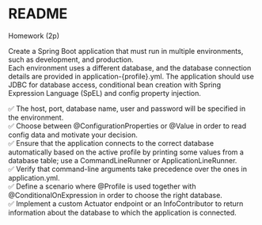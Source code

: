 # README

Homework (2p)

Create a Spring Boot application that must run in multiple environments, such as development, and production.  
Each environment uses a different database, and the database connection details are provided in application-{profile}.yml. The application should use JDBC for database access, conditional bean creation with Spring Expression Language (SpEL) and config property injection.  

✅ The host, port, database name, user and password will be specified in the environment.  
✅ Choose between @ConfigurationProperties or @Value in order to read config data and motivate your decision.  
✅ Ensure that the application connects to the correct database automatically based on the active profile by printing some values from a database table; use a CommandLineRunner or ApplicationLineRunner.  
✅ Verify that command-line arguments take precedence over the ones in application.yml.  
✅ Define a scenario where @Profile is used together with @ConditionalOnExpression in order to choose the right database.  
✅ Implement a custom Actuator endpoint or an InfoContributor to return information about the database to which the application is connected.